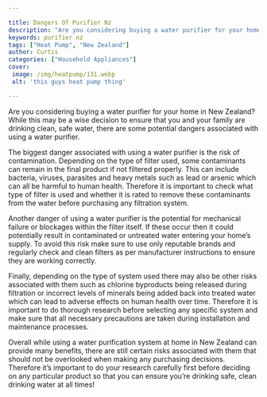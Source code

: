 ```yaml
---

title: Dangers Of Purifier Nz
description: "Are you considering buying a water purifier for your home in New Zealand? While this may be a wise decision to ensure that you and...get the full scoop"
keywords: purifier nz
tags: ["Heat Pump", "New Zealand"]
author: Curtis
categories: ["Household Appliances"]
cover: 
 image: /img/heatpump/131.webp
 alt: 'this guys heat pump thing'

---
```


Are you considering buying a water purifier for your home in New Zealand? While this may be a wise decision to ensure that you and your family are drinking clean, safe water, there are some potential dangers associated with using a water purifier. 

The biggest danger associated with using a water purifier is the risk of contamination. Depending on the type of filter used, some contaminants can remain in the final product if not filtered properly. This can include bacteria, viruses, parasites and heavy metals such as lead or arsenic which can all be harmful to human health. Therefore it is important to check what type of filter is used and whether it is rated to remove these contaminants from the water before purchasing any filtration system. 

Another danger of using a water purifier is the potential for mechanical failure or blockages within the filter itself. If these occur then it could potentially result in contaminated or untreated water entering your home’s supply. To avoid this risk make sure to use only reputable brands and regularly check and clean filters as per manufacturer instructions to ensure they are working correctly. 

Finally, depending on the type of system used there may also be other risks associated with them such as chlorine byproducts being released during filtration or incorrect levels of minerals being added back into treated water which can lead to adverse effects on human health over time. Therefore it is important to do thorough research before selecting any specific system and make sure that all necessary precautions are taken during installation and maintenance processes. 

Overall while using a water purification system at home in New Zealand can provide many benefits, there are still certain risks associated with them that should not be overlooked when making any purchasing decisions. Therefore it’s important to do your research carefully first before deciding on any particular product so that you can ensure you’re drinking safe, clean drinking water at all times!

